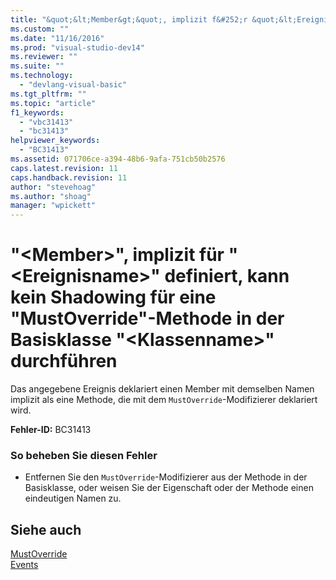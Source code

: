 ```yaml
---
title: "&quot;&lt;Member&gt;&quot;, implizit f&#252;r &quot;&lt;Ereignisname&gt;&quot; definiert, kann kein Shadowing f&#252;r eine &quot;MustOverride&quot;-Methode in der Basisklasse &quot;&lt;Klassenname&gt;&quot; durchf&#252;hren | Microsoft Docs"
ms.custom: ""
ms.date: "11/16/2016"
ms.prod: "visual-studio-dev14"
ms.reviewer: ""
ms.suite: ""
ms.technology: 
  - "devlang-visual-basic"
ms.tgt_pltfrm: ""
ms.topic: "article"
f1_keywords: 
  - "vbc31413"
  - "bc31413"
helpviewer_keywords: 
  - "BC31413"
ms.assetid: 071706ce-a394-48b6-9afa-751cb50b2576
caps.latest.revision: 11
caps.handback.revision: 11
author: "stevehoag"
ms.author: "shoag"
manager: "wpickett"
---
```

# &quot;&lt;Member&gt;&quot;, implizit f&#252;r &quot;&lt;Ereignisname&gt;&quot; definiert, kann kein Shadowing f&#252;r eine &quot;MustOverride&quot;-Methode in der Basisklasse &quot;&lt;Klassenname&gt;&quot; durchf&#252;hren
Das angegebene Ereignis deklariert einen Member mit demselben Namen implizit als eine Methode, die mit dem `MustOverride`\-Modifizierer deklariert wird.  
  
 **Fehler\-ID:** BC31413  
  
### So beheben Sie diesen Fehler  
  
-   Entfernen Sie den `MustOverride`\-Modifizierer aus der Methode in der Basisklasse, oder weisen Sie der Eigenschaft oder der Methode einen eindeutigen Namen zu.  
  
## Siehe auch  
 [MustOverride](../../visual-basic/language-reference/modifiers/mustoverride.md)   
 [Events](../../visual-basic/programming-guide/language-features/events/events.md)